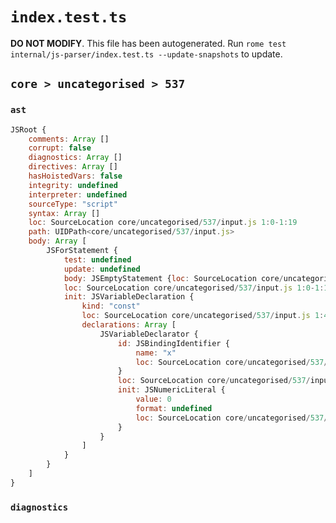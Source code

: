 # `index.test.ts`

**DO NOT MODIFY**. This file has been autogenerated. Run `rome test internal/js-parser/index.test.ts --update-snapshots` to update.

## `core > uncategorised > 537`

### `ast`

```javascript
JSRoot {
	comments: Array []
	corrupt: false
	diagnostics: Array []
	directives: Array []
	hasHoistedVars: false
	integrity: undefined
	interpreter: undefined
	sourceType: "script"
	syntax: Array []
	loc: SourceLocation core/uncategorised/537/input.js 1:0-1:19
	path: UIDPath<core/uncategorised/537/input.js>
	body: Array [
		JSForStatement {
			test: undefined
			update: undefined
			body: JSEmptyStatement {loc: SourceLocation core/uncategorised/537/input.js 1:18-1:19}
			loc: SourceLocation core/uncategorised/537/input.js 1:0-1:19
			init: JSVariableDeclaration {
				kind: "const"
				loc: SourceLocation core/uncategorised/537/input.js 1:4-1:15
				declarations: Array [
					JSVariableDeclarator {
						id: JSBindingIdentifier {
							name: "x"
							loc: SourceLocation core/uncategorised/537/input.js 1:10-1:11 (x)
						}
						loc: SourceLocation core/uncategorised/537/input.js 1:10-1:15
						init: JSNumericLiteral {
							value: 0
							format: undefined
							loc: SourceLocation core/uncategorised/537/input.js 1:14-1:15
						}
					}
				]
			}
		}
	]
}
```

### `diagnostics`

```

```
